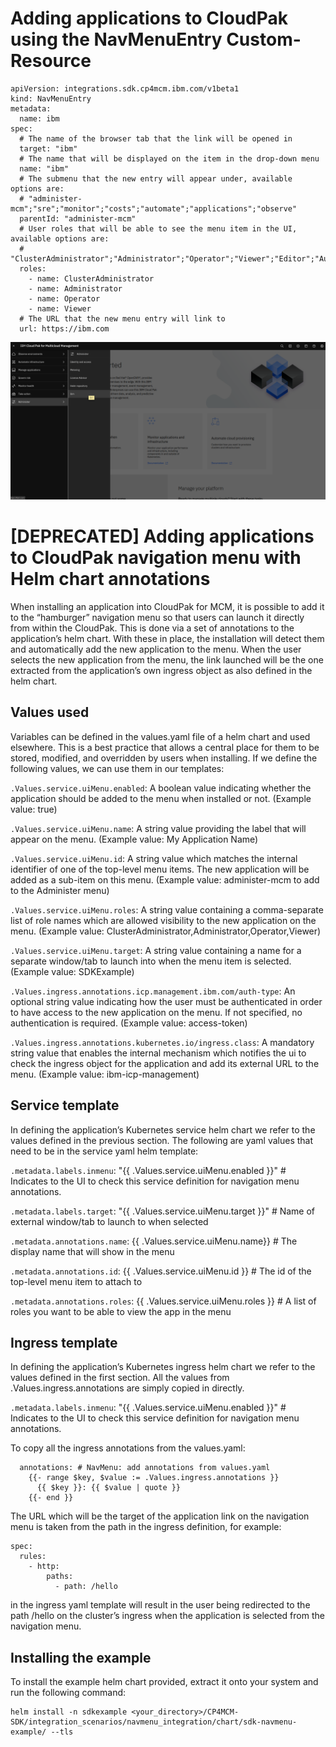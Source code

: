 # Adding applications to CloudPak using the NavMenuEntry Custom-Resource
```
apiVersion: integrations.sdk.cp4mcm.ibm.com/v1beta1
kind: NavMenuEntry
metadata:
  name: ibm
spec:
  # The name of the browser tab that the link will be opened in
  target: "ibm"
  # The name that will be displayed on the item in the drop-down menu
  name: "ibm"
  # The submenu that the new entry will appear under, available options are:
  # "administer-mcm";"sre";"monitor";"costs";"automate";"applications";"observe"
  parentId: "administer-mcm"
  # User roles that will be able to see the menu item in the UI, available options are:
  # "ClusterAdministrator";"Administrator";"Operator";"Viewer";"Editor";"Auditor";"AccountAdministrator"
  roles:
    - name: ClusterAdministrator
    - name: Administrator
    - name: Operator
    - name: Viewer
  # The URL that the new menu entry will link to
  url: https://ibm.com
```
![image](./NavMenuExample.png)

# [DEPRECATED] Adding applications to CloudPak navigation menu with Helm chart annotations

When installing an application into CloudPak for MCM, it is possible to add it to the “hamburger” navigation menu so that users can launch it directly from within the CloudPak. This is done via a set of annotations to the application’s helm chart. With these in place, the installation will detect them and automatically add the new application to the menu. When the user selects the new application from the menu, the link launched will be the one extracted from the application’s own ingress object as also defined in the helm chart.

## Values used

Variables can be defined in the values.yaml file of a helm chart and used elsewhere. This is a best practice that allows a central place for them to be stored, modified, and overridden by users when installing. If we define the following values, we can use them in our templates:

`.Values.service.uiMenu.enabled`: A boolean value indicating whether the application should be added to the menu when installed or not. (Example value: true)

`.Values.service.uiMenu.name`: A string value providing the label that will appear on the menu. (Example value: My Application Name)

`.Values.service.uiMenu.id`: A string value which matches the internal identifier of one of the top-level menu items. The new application will be added as a sub-item on this menu. (Example value: administer-mcm to add to the Administer menu)

`.Values.service.uiMenu.roles`: A string value containing a comma-separate list of role names which are allowed visibility to the new application on the menu. (Example value: ClusterAdministrator,Administrator,Operator,Viewer)

`.Values.service.uiMenu.target`: A string value containing a name for a separate window/tab to launch into when the menu item is selected. (Example value: SDKExample)

`.Values.ingress.annotations.icp.management.ibm.com/auth-type`: An optional string value indicating how the user must be authenticated in order to have access to the new application on the menu. If not specified, no authentication is required. (Example value: access-token)

`.Values.ingress.annotations.kubernetes.io/ingress.class`: A mandatory string value that enables the internal mechanism which notifies the ui to check the ingress object for the application and add its external URL to the menu. (Example value: ibm-icp-management)

## Service template

In defining the application’s Kubernetes service helm chart we refer to the values defined in the previous section. The following are yaml values that need to be in the service yaml helm template:

`.metadata.labels.inmenu`: "{{ .Values.service.uiMenu.enabled }}" # Indicates to the UI to check this service definition for navigation menu annotations.

`.metadata.labels.target`: "{{ .Values.service.uiMenu.target }}" # Name of external window/tab to launch to when selected

`.metadata.annotations.name`: {{ .Values.service.uiMenu.name}} # The display name that will show in the menu

`.metadata.annotations.id`: {{ .Values.service.uiMenu.id }} # The id of the top-level menu item to attach to

`.metadata.annotations.roles`: {{ .Values.service.uiMenu.roles }}  # A list of roles you want to be able to view the app in the menu

## Ingress template

In defining the application’s Kubernetes ingress helm chart we refer to the values defined in the first section. All the values from .Values.ingress.annotations are simply copied in directly.

`.metadata.labels.inmenu`: "{{ .Values.service.uiMenu.enabled }}" # Indicates to the UI to check this service definition for navigation menu annotations.

To copy all the ingress annotations from the values.yaml:

```
  annotations: # NavMenu: add annotations from values.yaml
    {{- range $key, $value := .Values.ingress.annotations }}
      {{ $key }}: {{ $value | quote }}
    {{- end }}
```

The URL which will be the target of the application link on the navigation menu is taken from the path in the ingress definition, for example:

```
spec:
  rules:
    - http:
        paths:
          - path: /hello
```

in the ingress yaml template will result in the user being redirected to the path /hello on the cluster’s ingress when the application is selected from the navigation menu.

## Installing the example

To install the example helm chart provided, extract it onto your system and run the following command:
```
helm install -n sdkexample <your_directory>/CP4MCM-SDK/integration_scenarios/navmenu_integration/chart/sdk-navmenu-example/ --tls
```
